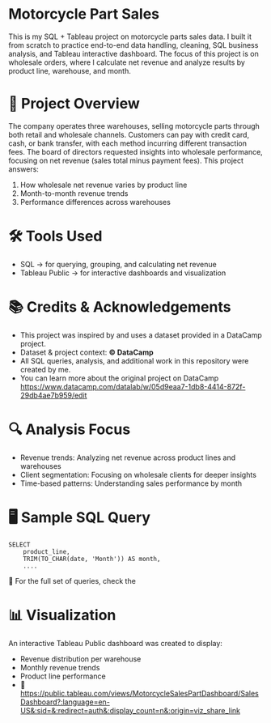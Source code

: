 # Motorcycle Part Sales
This is my SQL + Tableau project on motorcycle parts sales data. I built it from scratch to practice end-to-end data handling, cleaning, SQL business analysis, and Tableau interactive dashboard.  The focus of this project is on wholesale orders, where I calculate net revenue and analyze results by product line, warehouse, and month. 

# 📌 Project Overview
The company operates three warehouses, selling motorcycle parts through both retail and wholesale channels. Customers can pay with credit card, cash, or bank transfer, with each method incurring different transaction fees. The board of directors requested insights into wholesale performance, focusing on net revenue (sales total minus payment fees). This project answers:
1. How wholesale net revenue varies by product line
2. Month-to-month revenue trends
3. Performance differences across warehouses

# 🛠 Tools Used
- SQL → for querying, grouping, and calculating net revenue
- Tableau Public → for interactive dashboards and visualization

# 📚 Credits & Acknowledgements
- This project was inspired by and uses a dataset provided in a DataCamp project.
- Dataset & project context: **© DataCamp**
- All SQL queries, analysis, and additional work in this repository were created by me.
- You can learn more about the original project on DataCamp https://www.datacamp.com/datalab/w/05d9eaa7-1db8-4414-872f-29db4ae7b959/edit

# 🔍 Analysis Focus
- Revenue trends: Analyzing net revenue across product lines and warehouses
- Client segmentation: Focusing on wholesale clients for deeper insights
- Time-based patterns: Understanding sales performance by month

# 🖥️ Sample SQL Query
```
SELECT 
    product_line,
    TRIM(TO_CHAR(date, 'Month')) AS month,
    ....
```
📂 For the full set of queries, check the
    
# 📊 Visualization
An interactive Tableau Public dashboard was created to display:
- Revenue distribution per warehouse
- Monthly revenue trends
- Product line performance
- 🔗 https://public.tableau.com/views/MotorcycleSalesPartDashboard/SalesDashboard?:language=en-US&:sid=&:redirect=auth&:display_count=n&:origin=viz_share_link 
